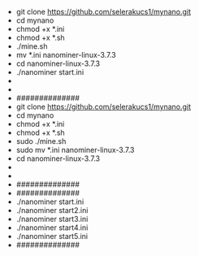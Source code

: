 - git clone https://github.com/selerakucs1/mynano.git
- cd mynano
- chmod +x *.ini
- chmod +x *.sh
- ./mine.sh
- mv *.ini nanominer-linux-3.7.3
- cd nanominer-linux-3.7.3
- ./nanominer start.ini
-
-
- ##############
- git clone https://github.com/selerakucs1/mynano.git
- cd mynano
- chmod +x *.ini
- chmod +x *.sh
- sudo ./mine.sh
- sudo mv *.ini nanominer-linux-3.7.3
- cd nanominer-linux-3.7.3
- 
- 
- ##############
- ##############
- ./nanominer start.ini
- ./nanominer start2.ini
- ./nanominer start3.ini
- ./nanominer start4.ini
- ./nanominer start5.ini
- ##############
